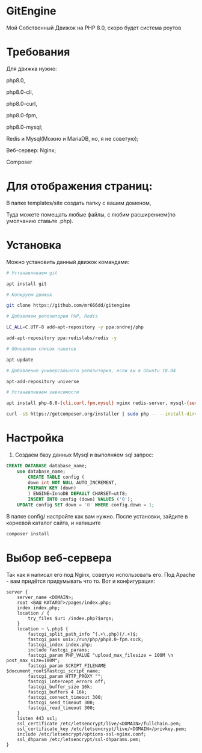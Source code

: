 # GitEngine
Мой Собственный Движок на PHP 8.0, скоро будет система роутов
# Требования
Для движка нужно:

php8.0, 

php8.0-cli, 

php8.0-curl, 

php8.0-fpm,

php8.0-mysql; 

Redis и Mysql(Можно и MariaDB, но, я не советую);

Веб-сервер: Nginx;

Composer

# Для отображения страниц:

В папке templates/site создать папку с вашим доменом,

Туда можете помещать любые файлы, с любим расширением(по умолчанию ставьте .php).

# Установка

Можно установить данный движок командами:

```bash
# Устанавливаем git

apt install git

# Копируем движок

git clone https://github.com/mr666dd/gitengine 

# Добавляем репозитории PHP, Redis

LC_ALL=C.UTF-8 add-apt-repository -y ppa:ondrej/php

add-apt-repository ppa:redislabs/redis -y

# Обновляем список пакетов

apt update

# Добавление универсального репозитория, если вы в Ubuntu 18.04

apt-add-repository universe

# Устанавливаем зависимости

apt install php-8.0-{cli,curl,fpm,mysql} nginx redis-server, mysql-{server,client}

curl -sS https://getcomposer.org/installer | sudo php -- --install-dir=/usr/local/bin --filename=composer
```

# Настройка
1. Создаем базу данных Mysql и выполняем sql запрос:

```sql
CREATE DATABASE database_name;
	use database_name;
    	CREATE TABLE config (
    	down int NOT NULL AUTO_INCREMENT,
    	PRIMARY KEY (down)
    	) ENGINE=InnoDB DEFAULT CHARSET=utf8;
    	INSERT INTO config (down) VALUES ('0');
	UPDATE config SET down = '0' WHERE config.down = 1;
```

В папке config/ настройте как вам нужно. 
После установки, зайдите в корневой каталог сайта, и напишите

```bash
composer install
```

# Выбор веб-сервера

  Так как я написал его под Nginx, советую использовать его. Под Apache - вам придётся придумывать что то. Вот и конфигурация:
  
 
```
server {
	server_name <DOMAIN>;
	root <ВАШ КАТАЛОГ>/pages/index.php;
	index index.php;
    location / {
        try_files $uri /index.php?$args;
    }
    location ~ \.php$ {
        fastcgi_split_path_info ^(.+\.php)(/.+)$;
        fastcgi_pass unix:/run/php/php8.0-fpm.sock;
        fastcgi_index index.php;
        include fastcgi_params;
        fastcgi_param PHP_VALUE "upload_max_filesize = 100M \n post_max_size=100M";
        fastcgi_param SCRIPT_FILENAME $document_root$fastcgi_script_name;
        fastcgi_param HTTP_PROXY "";
        fastcgi_intercept_errors off;
        fastcgi_buffer_size 16k;
        fastcgi_buffers 4 16k;
        fastcgi_connect_timeout 300;
        fastcgi_send_timeout 300;
        fastcgi_read_timeout 300;
    }
    listen 443 ssl; 
    ssl_certificate /etc/letsencrypt/live/<DOMAIN>/fullchain.pem; 
    ssl_certificate_key /etc/letsencrypt/live/<DOMAIN>/privkey.pem;
    include /etc/letsencrypt/options-ssl-nginx.conf;
    ssl_dhparam /etc/letsencrypt/ssl-dhparams.pem; 
}
```



